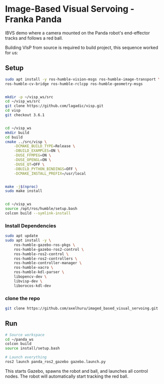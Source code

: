 # Image-Based Visual Servoing - Franka Panda

IBVS demo where a camera mounted on the Panda robot's end-effector tracks and follows a red ball.


Building VIsP from source is required to build project, this sequence worked for us:
## Setup
```bash
sudo apt install -y ros-humble-vision-msgs ros-humble-image-transport \
ros-humble-cv-bridge ros-humble-rclcpp ros-humble-geometry-msgs


mkdir -p ~/visp_ws/src
cd ~/visp_ws/src
git clone https://github.com/lagadic/visp.git
cd visp
git checkout 3.6.1  


cd ~/visp_ws
mkdir build
cd build
cmake ../src/visp \
    -DCMAKE_BUILD_TYPE=Release \
    -DBUILD_EXAMPLES=ON \
    -DUSE_FFMPEG=ON \
    -DUSE_OPENGL=ON \
    -DUSE_QT=OFF \
    -DBUILD_PYTHON_BINDINGS=OFF \
    -DCMAKE_INSTALL_PREFIX=/usr/local


make -j$(nproc)
sudo make install


cd ~/visp_ws
source /opt/ros/humble/setup.bash
colcon build --symlink-install


```


### Install Dependencies

```bash
sudo apt update
sudo apt install -y \
    ros-humble-gazebo-ros-pkgs \
    ros-humble-gazebo-ros2-control \
    ros-humble-ros2-control \
    ros-humble-ros2-controllers \
    ros-humble-controller-manager \
    ros-humble-xacro \
    ros-humble-kdl-parser \
    libopencv-dev \
    libvisp-dev \
    liborocos-kdl-dev
```

### clone the repo

```bash
git clone https://github.com/axelhuru/imaged_based_visual_servoing.git
```

## Run

```bash
# Source workspace
cd ~/panda_ws
colcon build
source install/setup.bash

# Launch everything
ros2 launch panda_ros2_gazebo gazebo.launch.py
```

This starts Gazebo, spawns the robot and ball, and launches all control nodes. The robot will automatically start tracking the red ball.

